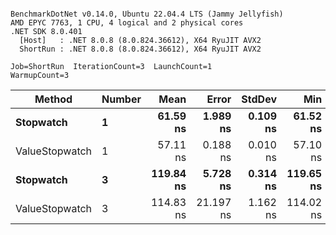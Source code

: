 ```

BenchmarkDotNet v0.14.0, Ubuntu 22.04.4 LTS (Jammy Jellyfish)
AMD EPYC 7763, 1 CPU, 4 logical and 2 physical cores
.NET SDK 8.0.401
  [Host]   : .NET 8.0.8 (8.0.824.36612), X64 RyuJIT AVX2
  ShortRun : .NET 8.0.8 (8.0.824.36612), X64 RyuJIT AVX2

Job=ShortRun  IterationCount=3  LaunchCount=1  
WarmupCount=3  

```
| Method         | Number | Mean      | Error     | StdDev   | Min       | Max       | Gen0   | Allocated |
|--------------- |------- |----------:|----------:|---------:|----------:|----------:|-------:|----------:|
| **Stopwatch**      | **1**      |  **61.59 ns** |  **1.989 ns** | **0.109 ns** |  **61.52 ns** |  **61.72 ns** | **0.0005** |      **40 B** |
| ValueStopwatch | 1      |  57.11 ns |  0.188 ns | 0.010 ns |  57.10 ns |  57.12 ns |      - |         - |
| **Stopwatch**      | **3**      | **119.84 ns** |  **5.728 ns** | **0.314 ns** | **119.65 ns** | **120.20 ns** | **0.0005** |      **40 B** |
| ValueStopwatch | 3      | 114.83 ns | 21.197 ns | 1.162 ns | 114.02 ns | 116.16 ns |      - |         - |
